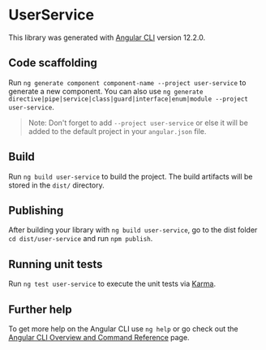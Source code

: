 # UserService

This library was generated with [Angular CLI](https://github.com/angular/angular-cli) version 12.2.0.

## Code scaffolding

Run `ng generate component component-name --project user-service` to generate a new component. You can also use `ng generate directive|pipe|service|class|guard|interface|enum|module --project user-service`.
> Note: Don't forget to add `--project user-service` or else it will be added to the default project in your `angular.json` file. 

## Build

Run `ng build user-service` to build the project. The build artifacts will be stored in the `dist/` directory.

## Publishing

After building your library with `ng build user-service`, go to the dist folder `cd dist/user-service` and run `npm publish`.

## Running unit tests

Run `ng test user-service` to execute the unit tests via [Karma](https://karma-runner.github.io).

## Further help

To get more help on the Angular CLI use `ng help` or go check out the [Angular CLI Overview and Command Reference](https://angular.io/cli) page.
